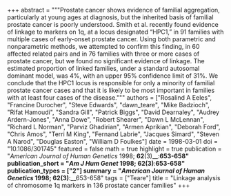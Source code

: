 +++
abstract = """Prostate cancer shows evidence of familial aggregation, particularly at young ages at diagnosis, but the inherited basis of familial prostate cancer is poorly understood. Smith et al. recently found evidence of linkage to markers on 1q, at a locus designated “HPC1,” in 91 families with multiple cases of early-onset prostate cancer. Using both parametric and nonparametric methods, we attempted to confirm this finding, in 60 affected related pairs and in 76 families with three or more cases of prostate cancer, but we found no significant evidence of linkage. The estimated proportion of linked families, under a standard autosomal dominant model, was 4%, with an upper 95% confidence limit of 31%. We conclude that the HPC1 locus is responsible for only a minority of familial prostate cancer cases and that it is likely to be most important in families with at least four cases of the disease."""
authors = ["Rosalind A Eeles", "Francine Durocher", "Steve Edwards", "dawn_teare", "Mike Badzioch", "Rifat Hamoudi", "Sandra Gill", "Patrick Biggs", "David Dearnaley", "Audrey Ardern-Jones", "Anna Dowe", "Robert Shearer", "Dawn L McLennan", "Richard L Norman", "Parviz Ghadirian", "Armen Aprikian", "Deborah Ford", "Chris Amos", "Terri M King", "Fernand Labrie", "Jacques Simard", "Steven A Narod", "Douglas Easton", "William D Foulkes"]
date = 1998-03-01
doi = "10.1086/301745"
featured = false
math = true
highlight = true
publication = "*American Journal of Human Genetics* 1998; __62__(3)__:__653-658"
publication_short = "*Am J Hum Genet* 1998; __62__(3)__:__653-658"
publication_types = ["2"]
summary = "*American Journal of Human Genetics* 1998; __62__(3)__:__653-658"
tags = ["Teare"]
title = "Linkage analysis of chromosome 1q markers in 136 prostate cancer families"
+++

